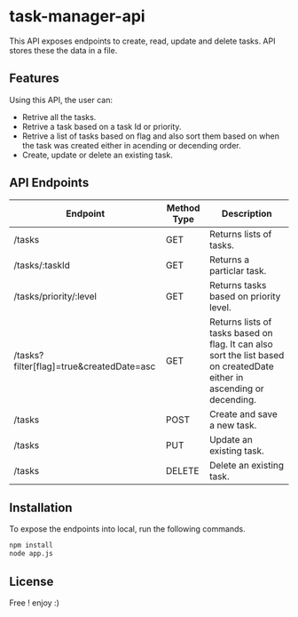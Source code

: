 # task-manager-api

This API exposes endpoints to create, read, update and delete tasks. API stores these the data in a file.


## Features

Using this API, the user can:
- Retrive all the tasks.
- Retrive a task based on a task Id or priority.
- Retrive a list of tasks based on flag and also sort them based on when the task was created either in acending or decending order.
- Create, update or delete an existing task.

## API Endpoints
| Endpoint | Method Type | Description |
| -------- | ------ | ---------------- |
| /tasks | GET | Returns lists of tasks. |
| /tasks/:taskId | GET | Returns a particlar task. |
| /tasks/priority/:level | GET | Returns tasks based on priority level. |
| /tasks?filter[flag]=true&createdDate=asc | GET | Returns lists of tasks based on flag. It can also sort the list based on createdDate either in ascending or decending. |
| /tasks | POST | Create and save a new task. |
| /tasks | PUT | Update an existing task. |
| /tasks | DELETE | Delete an existing task. |


## Installation

To expose the endpoints into local, run the following commands.
```sh
npm install
node app.js
```

## License

Free ! enjoy :)
